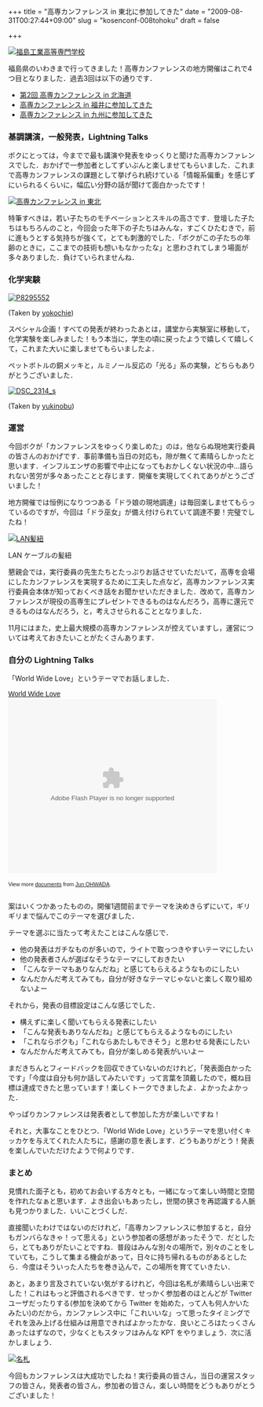 +++
title = "高専カンファレンス in 東北に参加してきた"
date = "2009-08-31T00:27:44+09:00"
slug = "kosenconf-008tohoku"
draft = false

+++

<p><a href="http://www.flickr.com/photos/june29/3869713959/" title="福島工業高等専門学校 by june29, on Flickr"><img src="http://farm3.static.flickr.com/2609/3869713959_1f09a48734.jpg" alt="福島工業高等専門学校" /></a></p>
<p>福島県のいわきまで行ってきました！高専カンファレンスの地方開催はこれで4つ目となりました．過去3回は以下の通りです．</p>
<ul>
<li><a href="http://june29.jp/2008/09/15/kosen-conference-in-hokkaido/" title="第2回 高専カンファレンス in 北海道">第2回 高専カンファレンス in 北海道</a></li>
<li><a href="http://june29.jp/2009/03/03/kosenconf-004fukui/" title="高専カンファレンス in 福井に参加してきた">高専カンファレンス in 福井に参加してきた</a></li>
<li><a href="http://june29.jp/2009/05/18/kosenconf-005kyushu/" title="高専カンファレンス in 九州に参加してきた">高専カンファレンス in 九州に参加してきた</a></li>
</ul>
<h3>基調講演，一般発表，Lightning Talks</h3>
<p>ボクにとっては，今までで最も講演や発表をゆっくりと聞けた高専カンファレンスでした．おかげで一参加者としてずいぶんと楽しませてもらいました．これまで高専カンファレンスの課題として挙げられ続けている「情報系偏重」を感じずにいられるくらいに，幅広い分野の話が聞けて面白かったです！</p>
<p><a href="http://www.flickr.com/photos/june29/3869718383/" title="高専カンファレンス in 東北 by june29, on Flickr"><img src="http://farm3.static.flickr.com/2454/3869718383_607daf1939.jpg" alt="高専カンファレンス in 東北" /></a></p>
<p>特筆すべきは，若い子たちのモチベーションとスキルの高さです．登壇した子たちはもちろんのこと，今回会った年下の子たちはみんな，すごくひたむきで，前に進もうとする気持ちが強くて，とても刺激的でした．「ボクがこの子たちの年齢のときに，ここまでの技術も想いもなかったな」と思わされてしまう場面が多々ありました．負けていられませんね．</p>
<h3>化学実験</h3>
<p><a href="http://www.flickr.com/photos/yokochie_h/3871057118/" title="P8295552 by yokochie_h, on Flickr"><img src="http://farm3.static.flickr.com/2621/3871057118_61b302f423.jpg" alt="P8295552" /></a></p>
<p class="photo-caption">(Taken by <a href="http://www.flickr.com/photos/yokochie_h/" title="Flickr: yokochie_h's Photostream">yokochie</a>)</p>
<p>スペシャル企画！すべての発表が終わったあとは，講堂から実験室に移動して，化学実験を楽しみました！もう本当に，学生の頃に戻ったようで嬉しくて嬉しくて，これまた大いに楽しませてもらいましたよ．</p>
<p>ペットボトルの銅メッキと，ルミノール反応の「光る」系の実験，どちらもありがとうございました．</p>
<p><a href="http://www.flickr.com/photos/yukinobu__/3868142950/" title="DSC_2314_s by ゆきのぶ, on Flickr"><img src="http://farm3.static.flickr.com/2644/3868142950_78c72e2455.jpg" alt="DSC_2314_s" /></a></p>
<p class="photo-caption">(Taken by <a href="http://www.flickr.com/photos/yukinobu__/" title="Flickr: yokochie_h's Photostream">yukinobu</a>)</p>
<h3>運営</h3>
<p>今回ボクが「カンファレンスをゆっくり楽しめた」のは，他ならぬ現地実行委員の皆さんのおかげです．事前準備も当日の対応も，隙が無くて素晴らしかったと思います．インフルエンザの影響で中止になってもおかしくない状況の中…語られない苦労が多々あったことと存じます．開催を実現してくれてありがとうございました！</p>
<p>地方開催では恒例になりつつある「ドラ娘の現地調達」は毎回楽しませてもらっているのですが，今回は「ドラ巫女」が備え付けられていて調達不要！完璧でしたね！</p>
<p><a href="http://www.flickr.com/photos/june29/3870505400/" title="LAN髪紐 by june29, on Flickr"><img src="http://farm4.static.flickr.com/3438/3870505400_ee3901d2cb.jpg" alt="LAN髪紐" /></a></p>
<p class="photo-caption">LAN ケーブルの髪紐</p>
<p>懇親会では，実行委員の先生たちとたっぷりお話させていただいて，高専を会場にしたカンファレンスを実現するために工夫した点など，高専カンファレンス実行委員会本体が知っておくべき話をお聞かせいただきました．改めて，高専カンファレンスが現役の高専生にプレゼントできるものはなんだろう，高専に還元できるものはなんだろう，と，考えさせられることとなりました．</p>
<p>11月にはまた，史上最大規模の高専カンファレンスが控えていますし，運営については考えておきたいことがたくさんあります．</p>
<h3>自分の Lightning Talks</h3>
<p>「World Wide Love」というテーマでお話しました．</p>
<div style="width:425px;text-align:left" id="__ss_1926283"><a style="font:14px Helvetica,Arial,Sans-serif;display:block;margin:12px 0 3px 0;text-decoration:underline;" href="http://www.slideshare.net/june29/world-wide-love" title="World Wide Love">World Wide Love</a><object style="margin:0px" width="425" height="355"><param name="movie" value="http://static.slidesharecdn.com/swf/ssplayer2.swf?doc=worldwidelove-090830065057-phpapp02&#038;stripped_title=world-wide-love" /><param name="allowFullScreen" value="true"/><param name="allowScriptAccess" value="always"/><embed src="http://static.slidesharecdn.com/swf/ssplayer2.swf?doc=worldwidelove-090830065057-phpapp02&#038;stripped_title=world-wide-love" type="application/x-shockwave-flash" allowscriptaccess="always" allowfullscreen="true" width="425" height="355"></embed></object></p>
<div style="font-size:11px;font-family:tahoma,arial;height:26px;padding-top:2px;">View more <a style="text-decoration:underline;" href="http://www.slideshare.net/">documents</a> from <a style="text-decoration:underline;" href="http://www.slideshare.net/june29">Jun OHWADA</a>.</div>
</div>
<p>案はいくつかあったものの，開催1週間前までテーマを決めきらずにいて，ギリギリまで悩んでこのテーマを選びました．</p>
<p>テーマを選ぶに当たって考えたことはこんな感じで．</p>
<ul>
<li>他の発表はガチなものが多いので，ライトで取っつきやすいテーマにしたい</li>
<li>他の発表者さんが選ばなそうなテーマにしておきたい</li>
<li>「こんなテーマもありなんだね」と感じてもらえるようなものにしたい</li>
<li>なんだかんだ考えてみても，自分が好きなテーマじゃないと楽しく取り組めないよー</li>
</ul>
<p>それから，発表の目標設定はこんな感じでした．</p>
<ul>
<li>構えずに楽しく聞いてもらえる発表にしたい</li>
<li>「こんな発表もありなんだね」と感じてもらえるようなものにしたい</li>
<li>「これならボクも」「これならあたしもできそう」と思わせる発表にしたい</li>
<li>なんだかんだ考えてみても，自分が楽しめる発表がいいよー</li>
</ul>
<p>まだきちんとフィードバックを回収できていないのだけれど，「発表面白かったです」「今度は自分も何か話してみたいです」って言葉を頂戴したので，概ね目標は達成できたと思っています！楽しくトークできましたよ．よかったよかった．</p>
<p>やっぱりカンファレンスは発表者として参加した方が楽しいですね！</p>
<p>それと，大事なことをひとつ．「World Wide Love」というテーマを思い付くキッカケを与えてくれた人たちに，感謝の意を表します．どうもありがとう！発表を楽しんでいただけたようで何よりです．</p>
<h3>まとめ</h3>
<p>見慣れた面子とも，初めてお会いする方々とも，一緒になって楽しい時間と空間を作れたなぁと思います．よき出会いもあったし，世間の狭さを再認識する人脈も見つかりました．いいことづくしだ．</p>
<p>直接聞いたわけではないのだけれど，「高専カンファレンスに参加すると，自分もガンバらなきゃ！って思える」という参加者の感想があったそうで．だとしたら，とてもありがたいことですね．普段はみんな別々の場所で，別々のことをしていても，こうして集まる機会があって，日々に持ち帰れるものがあるとしたら．今度はそういった人たちを巻き込んで，この場所を育てていきたい．</p>
<p>あと，あまり言及されていない気がするけれど，今回は名札が素晴らしい出来でした！これはもっと評価されるべきです．せっかく参加者のほとんどが Twitter ユーザだったりする(参加を決めてから Twitter を始めた，って人も何人かいたみたい)のだから，カンファレンス中に「これいいな」って思ったタイミングでそれを汲み上げる仕組みは用意できればよかったかな．良いところはたっくさんあったはずなので，少なくともスタッフはみんな KPT をやりましょう．次に活かしましょう．</p>
<p><a href="http://www.flickr.com/photos/june29/3870661121/" title="名札 by june29, on Flickr"><img src="http://farm3.static.flickr.com/2612/3870661121_ca5c27dcd7.jpg" alt="名札" /></a></p>
<p>今回もカンファレンスは大成功でしたね！実行委員の皆さん，当日の運営スタッフの皆さん，発表者の皆さん，参加者の皆さん，楽しい時間をどうもありがとうございました！</p>

